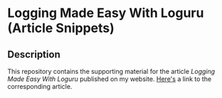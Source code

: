 # Logging Made Easy With Loguru (Article Snippets)

## Description

This repository contains the supporting material for the article *Logging Made Easy With Loguru* published on my website.
[Here's](https://florian-dahlitz.de/articles/logging-made-easy-with-loguru) a link to the corresponding article.
